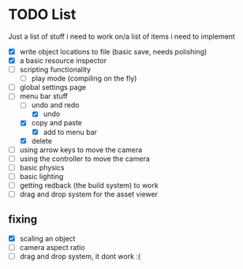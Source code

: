 # TODO List

Just a list of stuff i need to work on/a list of items i need to implement

- [x] write object locations to file (basic save, needs polishing)
- [x] a basic resource inspector
- [ ] scripting functionality
  - [ ] play mode (compiling on the fly)
- [ ] global settings page
- [ ] menu bar stuff
  - [ ] undo and redo
    - [x] undo
  - [x] copy and paste
    - [x] add to menu bar
  - [x] delete
- [ ] using arrow keys to move the camera
- [ ] using the controller to move the camera
- [ ] basic physics
- [ ] basic lighting
- [ ] getting redback (the build system) to work
- [ ] drag and drop system for the asset viewer

## fixing

- [x] scaling an object
- [ ] camera aspect ratio
- [ ] drag and drop system, it dont work :(
